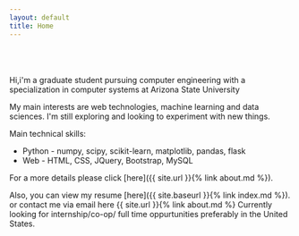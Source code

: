 ```yaml
---
layout: default
title: Home
---
```

<br><br><br>
Hi,i'm a graduate student pursuing computer engineering with a specialization in computer systems at Arizona State University

My main interests are web technologies, machine learning and data sciences. I'm still exploring and looking to experiment with new things. 

Main technical skills:
+  Python - numpy, scipy, scikit-learn, matplotlib, pandas, flask
+  Web  - HTML, CSS, JQuery, Bootstrap, MySQL

For a more details please click [here]({{ site.url }}{% link about.md %}).

Also, you can view my resume  [here]({{ site.baseurl }}{% link index.md %}).
or contact me via email here
{{ site.url }}{% link about.md %}
Currently looking for internship/co-op/ full time oppurtunities preferably in the United States. 